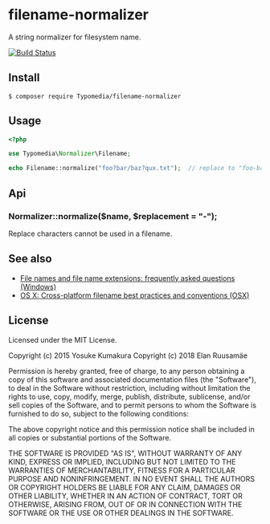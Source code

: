 # filename-normalizer

A string normalizer for filesystem name.

[![Build Status](https://travis-ci.org/glensc/php-filename-normalizer.png?branch=master)](https://travis-ci.org/glensc/php-filename-normalizer)

## Install

    $ composer require Typomedia/filename-normalizer


## Usage

```php
<?php

use Typomedia\Normalizer\Filename;

echo Filename::normalize("foo?bar/baz?qux.txt");  // replace to "foo-bar-baz-qux.txt"
```


## Api

### Normalizer::normalize($name, $replacement = "-");

Replace characters cannot be used in a filename.


## See also

* [File names and file name extensions: frequently asked questions (Windows)](http://windows.microsoft.com/en-us/windows/file-names-extensions-faq)
* [OS X: Cross-platform filename best practices and conventions (OSX)](https://support.apple.com/en-us/HT202808)



## License

Licensed under the MIT License.

Copyright (c) 2015 Yosuke Kumakura
Copyright (c) 2018 Elan Ruusamäe

Permission is hereby granted, free of charge, to any person
obtaining a copy of this software and associated documentation
files (the "Software"), to deal in the Software without
restriction, including without limitation the rights to use,
copy, modify, merge, publish, distribute, sublicense, and/or sell
copies of the Software, and to permit persons to whom the
Software is furnished to do so, subject to the following
conditions:

The above copyright notice and this permission notice shall be
included in all copies or substantial portions of the Software.

THE SOFTWARE IS PROVIDED "AS IS", WITHOUT WARRANTY OF ANY KIND,
EXPRESS OR IMPLIED, INCLUDING BUT NOT LIMITED TO THE WARRANTIES
OF MERCHANTABILITY, FITNESS FOR A PARTICULAR PURPOSE AND
NONINFRINGEMENT. IN NO EVENT SHALL THE AUTHORS OR COPYRIGHT
HOLDERS BE LIABLE FOR ANY CLAIM, DAMAGES OR OTHER LIABILITY,
WHETHER IN AN ACTION OF CONTRACT, TORT OR OTHERWISE, ARISING
FROM, OUT OF OR IN CONNECTION WITH THE SOFTWARE OR THE USE OR
OTHER DEALINGS IN THE SOFTWARE.
